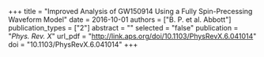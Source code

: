 +++
title = "Improved Analysis of GW150914 Using a Fully Spin-Precessing Waveform Model"
date = 2016-10-01
authors = ["B. P. et al. Abbott"]
publication_types = ["2"]
abstract = ""
selected = "false"
publication = "*Phys. Rev. X*"
url_pdf = "http://link.aps.org/doi/10.1103/PhysRevX.6.041014"
doi = "10.1103/PhysRevX.6.041014"
+++

